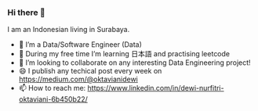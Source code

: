 ### Hi there 👋

<!--
**oktavianidewi/oktavianidewi** is a ✨ _special_ ✨ repository because its `README.md` (this file) appears on your GitHub profile.

Here are some ideas to get you started:

- 🔭 I’m currently working on ...
- 🌱 I’m currently learning ...
- 👯 I’m looking to collaborate on ...
- 🤔 I’m looking for help with ...
- 💬 Ask me about ...
- 📫 How to reach me: ...
- 😄 Pronouns: ...
- ⚡ Fun fact: ...
-->

I am an Indonesian living in Surabaya. 

- 🔭 I’m a Data/Software Engineer (Data)
- 🌱 During my free time I’m learning 日本語 and practising leetcode
- 👯 I’m looking to collaborate on any interesting Data Engineering project!
- 😄 I publish any techical post every week on https://medium.com/@oktavianidewi 
- 📫 How to reach me: https://www.linkedin.com/in/dewi-nurfitri-oktaviani-6b450b22/
